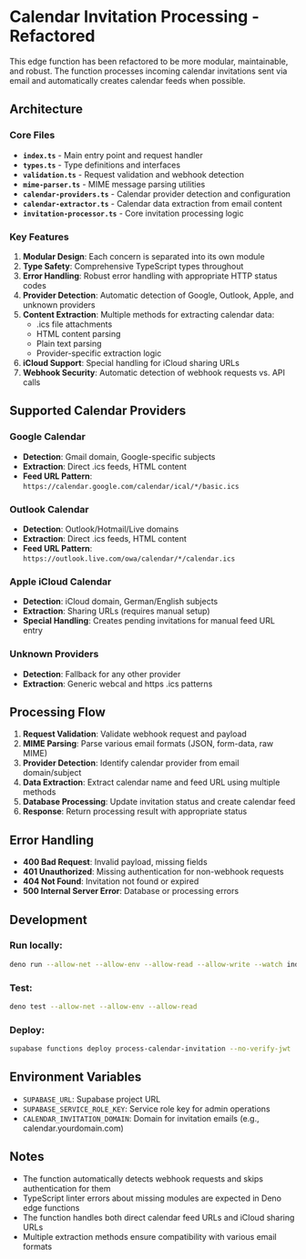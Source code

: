 # Calendar Invitation Processing - Refactored

This edge function has been refactored to be more modular, maintainable, and robust. The function processes incoming calendar invitations sent via email and automatically creates calendar feeds when possible.

## Architecture

### Core Files

- **`index.ts`** - Main entry point and request handler
- **`types.ts`** - Type definitions and interfaces
- **`validation.ts`** - Request validation and webhook detection
- **`mime-parser.ts`** - MIME message parsing utilities
- **`calendar-providers.ts`** - Calendar provider detection and configuration
- **`calendar-extractor.ts`** - Calendar data extraction from email content
- **`invitation-processor.ts`** - Core invitation processing logic

### Key Features

1. **Modular Design**: Each concern is separated into its own module
2. **Type Safety**: Comprehensive TypeScript types throughout
3. **Error Handling**: Robust error handling with appropriate HTTP status codes
4. **Provider Detection**: Automatic detection of Google, Outlook, Apple, and unknown providers
5. **Content Extraction**: Multiple methods for extracting calendar data:
   - .ics file attachments
   - HTML content parsing
   - Plain text parsing
   - Provider-specific extraction logic
6. **iCloud Support**: Special handling for iCloud sharing URLs
7. **Webhook Security**: Automatic detection of webhook requests vs. API calls

## Supported Calendar Providers

### Google Calendar
- **Detection**: Gmail domain, Google-specific subjects
- **Extraction**: Direct .ics feeds, HTML content
- **Feed URL Pattern**: `https://calendar.google.com/calendar/ical/*/basic.ics`

### Outlook Calendar
- **Detection**: Outlook/Hotmail/Live domains
- **Extraction**: Direct .ics feeds, HTML content
- **Feed URL Pattern**: `https://outlook.live.com/owa/calendar/*/calendar.ics`

### Apple iCloud Calendar
- **Detection**: iCloud domain, German/English subjects
- **Extraction**: Sharing URLs (requires manual setup)
- **Special Handling**: Creates pending invitations for manual feed URL entry

### Unknown Providers
- **Detection**: Fallback for any other provider
- **Extraction**: Generic webcal and https .ics patterns

## Processing Flow

1. **Request Validation**: Validate webhook request and payload
2. **MIME Parsing**: Parse various email formats (JSON, form-data, raw MIME)
3. **Provider Detection**: Identify calendar provider from email domain/subject
4. **Data Extraction**: Extract calendar name and feed URL using multiple methods
5. **Database Processing**: Update invitation status and create calendar feed
6. **Response**: Return processing result with appropriate status

## Error Handling

- **400 Bad Request**: Invalid payload, missing fields
- **401 Unauthorized**: Missing authentication for non-webhook requests
- **404 Not Found**: Invitation not found or expired
- **500 Internal Server Error**: Database or processing errors

## Development

### Run locally:
```bash
deno run --allow-net --allow-env --allow-read --allow-write --watch index.ts
```

### Test:
```bash
deno test --allow-net --allow-env --allow-read
```

### Deploy:
```bash
supabase functions deploy process-calendar-invitation --no-verify-jwt
```

## Environment Variables

- `SUPABASE_URL`: Supabase project URL
- `SUPABASE_SERVICE_ROLE_KEY`: Service role key for admin operations
- `CALENDAR_INVITATION_DOMAIN`: Domain for invitation emails (e.g., calendar.yourdomain.com)

## Notes

- The function automatically detects webhook requests and skips authentication for them
- TypeScript linter errors about missing modules are expected in Deno edge functions
- The function handles both direct calendar feed URLs and iCloud sharing URLs
- Multiple extraction methods ensure compatibility with various email formats 